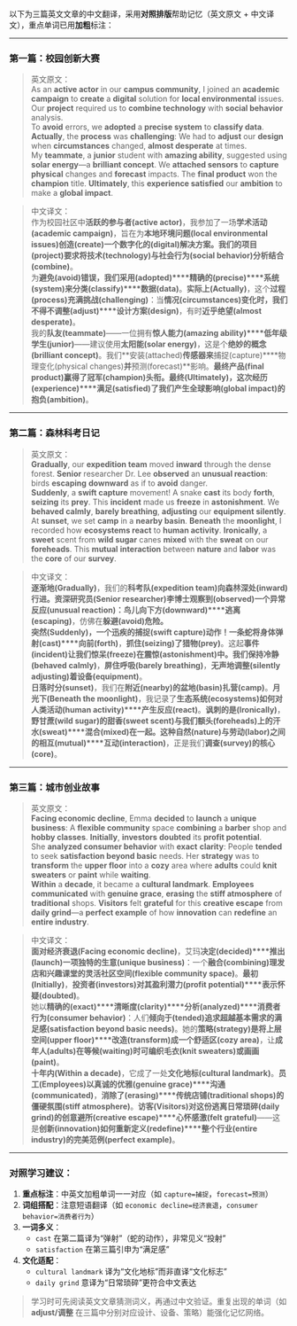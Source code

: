 以下为三篇英文文章的中文翻译，采用**对照排版**帮助记忆（英文原文 + 中文译文），重点单词已用**加粗**标注：

---

### **第一篇：校园创新大赛**  
> 英文原文：  
As an **active actor** in our **campus community**, I joined an **academic campaign** to **create** a **digital** solution for **local environmental** issues. Our **project** required us to **combine technology** with **social behavior** analysis.  
To **avoid** errors, we **adopted** a **precise system** to **classify data**. **Actually**, the **process** was **challenging**: We had to **adjust** our **design** when **circumstances** changed, **almost desperate** at times.  
My **teammate**, a **junior** student with **amazing ability**, suggested using **solar energy**—a **brilliant concept**. We **attached sensors** to **capture physical** changes and **forecast** impacts. The **final product** won the **champion** title. **Ultimately**, this **experience satisfied** our **ambition** to make a **global impact**.  

> 中文译文：  
作为校园社区中**活跃的参与者(active actor)**，我参加了一场**学术活动(academic campaign)**，旨在为**本地环境问题(local environmental issues)创造(create)**一个**数字化的(digital)**解决方案。我们的**项目(project)**要求将**技术(technology)**与**社会行为(social behavior)**分析**结合(combine)**。  
为**避免(avoid)**错误，我们**采用(adopted)****精确的(precise)****系统(system)**来**分类(classify)****数据(data)**。**实际上(Actually)**，这个**过程(process)**充满**挑战(challenging)**：当**情况(circumstances)**变化时，我们不得不**调整(adjust)****设计方案(design)**，有时**近乎绝望(almost desperate)**。  
我的**队友(teammate)**——一位拥有**惊人能力(amazing ability)****低年级学生(junior)**——建议使用**太阳能(solar energy)**，这是个**绝妙的概念(brilliant concept)**。我们**安装(attached)**传感器来**捕捉(capture)****物理变化(physical changes)**并**预测(forecast)**影响。**最终产品(final product)**赢得了**冠军(champion)**头衔。**最终(Ultimately)**，这次**经历(experience)****满足(satisfied)**了我们产生**全球影响(global impact)**的**抱负(ambition)**。

---

### **第二篇：森林科考日记**  
> 英文原文：  
**Gradually**, our **expedition team** moved **inward** through the dense forest. **Senior** researcher Dr. Lee **observed** an **unusual reaction**: birds **escaping** **downward** as if to **avoid** danger.  
**Suddenly**, a **swift capture** movement! A snake **cast** its body **forth**, **seizing** its **prey**. This **incident** made us **freeze** in **astonishment**. We **behaved calmly**, **barely breathing**, **adjusting** our **equipment silently**.  
At **sunset**, we set **camp** in a **nearby basin**. **Beneath** the **moonlight**, I recorded how **ecosystems react** to **human activity**. **Ironically**, a **sweet** scent from **wild sugar** canes **mixed** with the **sweat** on our **foreheads**. This **mutual** **interaction** between **nature** and **labor** was the **core** of our **survey**.  

> 中文译文：  
**逐渐地(Gradually)**，我们的**科考队(expedition team)**向森林**深处(inward)**行进。**资深研究员(Senior researcher)**李博士**观察到(observed)**一个**异常反应(unusual reaction)**：鸟儿向**下方(downward)****逃离(escaping)**，仿佛在**躲避(avoid)**危险。  
**突然(Suddenly)**，一个**迅疾的捕捉(swift capture)**动作！一条蛇将身体**弹射(cast)****向前(forth)**，**抓住(seizing)**了**猎物(prey)**。这起**事件(incident)**让我们**惊呆(freeze)**在**震惊(astonishment)**中。我们**保持冷静(behaved calmly)**，**屏住呼吸(barely breathing)**，**无声地调整(silently adjusting)**着**设备(equipment)**。  
**日落时分(sunset)**，我们在**附近(nearby)**的**盆地(basin)**扎**营(camp)**。**月光下(Beneath the moonlight)**，我记录了**生态系统(ecosystems)**如何对**人类活动(human activity)****产生反应(react)**。**讽刺的是(Ironically)**，**野甘蔗(wild sugar)**的**甜香(sweet scent)**与我们**额头(foreheads)**上的**汗水(sweat)****混合(mixed)**在一起。这种**自然(nature)**与**劳动(labor)**之间的**相互(mutual)****互动(interaction)**，正是我们**调查(survey)**的**核心(core)**。

---

### **第三篇：城市创业故事**  
> 英文原文：  
**Facing economic decline**, Emma **decided** to **launch** a **unique business**: A **flexible community** space **combining** a **barber** shop and **hobby classes**. **Initially**, **investors** **doubted** its **profit potential**.  
She **analyzed consumer behavior** with **exact** **clarity**: People **tended** to seek **satisfaction beyond basic** needs. Her **strategy** was to **transform** the **upper floor** into a **cozy** area where **adults** could **knit sweaters** or **paint** while **waiting**.  
**Within** a **decade**, it became a **cultural landmark**. **Employees** **communicated** with **genuine grace**, **erasing** the **stiff atmosphere** of **traditional** shops. **Visitors** felt **grateful** for this **creative escape** from **daily grind**—a **perfect example** of how **innovation** can **redefine** an **entire industry**.  

> 中文译文：  
**面对经济衰退(Facing economic decline)**，艾玛**决定(decided)****推出(launch)**一项**独特的生意(unique business)**：一个**融合(combining)**理发店和兴趣课堂的**灵活社区空间(flexible community space)**。**最初(Initially)**，**投资者(investors)**对其**盈利潜力(profit potential)****表示怀疑(doubted)**。  
她以**精确的(exact)****清晰度(clarity)****分析(analyzed)****消费者行为(consumer behavior)**：人们**倾向于(tended)**追求**超越基本需求的满足感(satisfaction beyond basic needs)**。她的**策略(strategy)**是将**上层空间(upper floor)****改造(transform)**成一个**舒适区(cozy area)**，让**成年人(adults)**在**等候(waiting)**时可**编织毛衣(knit sweaters)**或**画画(paint)**。  
**十年内(Within a decade)**，它成了一处**文化地标(cultural landmark)**。**员工(Employees)**以**真诚的优雅(genuine grace)****沟通(communicated)**，**消除了(erasing)****传统店铺(traditional shops)**的**僵硬氛围(stiff atmosphere)**。**访客(Visitors)**对这份逃离**日常琐碎(daily grind)**的**创意避所(creative escape)****心怀感激(felt grateful)**——这是**创新(innovation)**如何**重新定义(redefine)****整个行业(entire industry)**的**完美范例(perfect example)**。

---

### 对照学习建议：
1. **重点标注**：中英文加粗单词一一对应（如 `capture=捕捉`，`forecast=预测`）
2. **词组搭配**：注意短语翻译（如 `economic decline=经济衰退`，`consumer behavior=消费者行为`）
3. **一词多义**：  
   - `cast` 在第二篇译为“弹射”（蛇的动作），非常见义“投射”  
   - `satisfaction` 在第三篇引申为“满足感”  
4. **文化适配**：  
   - `cultural landmark` 译为“文化地标”而非直译“文化标志”  
   - `daily grind` 意译为“日常琐碎”更符合中文表达  

> 学习时可先阅读英文文章猜测词义，再通过中文验证。重复出现的单词（如 **adjust/调整** 在三篇中分别对应设计、设备、策略）能强化记忆网络。